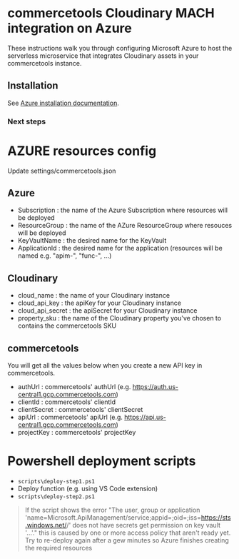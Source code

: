 # commercetools Cloudinary MACH integration on Azure

These instructions walk you through configuring Microsoft Azure to host the serverless microservice that integrates Cloudinary assets in your commercetools instance.

## Installation
See [Azure installation documentation](https://cloudinary.com/documentation/commercetools_installation#microsoft_azure).

### Next steps

# AZURE resources config

Update settings/commercetools.json

## Azure
* Subscription : the name of the Azure Subscription where resources will be deployed
* ResourceGroup : the name of the AZure ResourceGroup where resouces will be deployed
* KeyVaultName : the desired name for the KeyVault
* ApplicationId : the desired name for the application (resources will be named e.g. "apim-<applicationId>", "func-<applicationId>", ...)

## Cloudinary

* cloud_name : the name of your Cloudinary instance
* cloud_api_key : the apiKey for your Cloudinary instance
* cloud_api_secret : the apiSecret for your Cloudinary instance
* property_sku : the name of the Cloudinary property you've chosen to contains the commercetools SKU

## commercetools

You will get all the values below when you create a new API key in commercetools.

* authUrl : commercetools' authUrl (e.g. https://auth.us-central1.gcp.commercetools.com)
* clientId : commercetools' clientId
* clientSecret : commercetools' clientSecret
* apiUrl : commercetools' apiUrl (e.g. https://api.us-central1.gcp.commercetools.com)
* projectKey :  commercetools' projectKey

# Powershell deployment scripts

* `scripts\deploy-step1.ps1`
* Deploy function (e.g. using VS Code extension)
* `scripts\deploy-step2.ps1`

> If the script shows the error "The user, group or application 'name=Microsoft.ApiManagement/service;appid=<guid>;oid=<guid>;iss=https://sts.windows.net/<guid>/' does not have secrets get permission on key vault '...'." this is caused by one or more access policy that aren't ready yet.
> Try to re-deploy again after a gew minutes so Azure finishes creating the required resources
